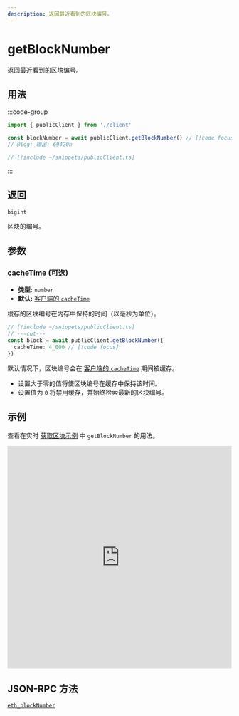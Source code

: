 ```yaml
---
description: 返回最近看到的区块编号。
---
```


# getBlockNumber

返回最近看到的区块编号。

## 用法

:::code-group

```ts twoslash [example.ts]
import { publicClient } from './client'

const blockNumber = await publicClient.getBlockNumber() // [!code focus:99]
// @log: 输出: 69420n
```

```ts twoslash [client.ts] filename="client.ts"
// [!include ~/snippets/publicClient.ts]
```

:::

## 返回

`bigint`

区块的编号。

## 参数

### cacheTime (可选)

- **类型:** `number`
- **默认:** [客户端的 `cacheTime`](/docs/clients/public#cachetime-optional)

缓存的区块编号在内存中保持的时间（以毫秒为单位）。

```ts twoslash
// [!include ~/snippets/publicClient.ts]
// ---cut---
const block = await publicClient.getBlockNumber({
  cacheTime: 4_000 // [!code focus]
})
```

默认情况下，区块编号会在 [客户端的 `cacheTime`](/docs/clients/public#cacheTime-optional) 期间被缓存。

- 设置大于零的值将使区块编号在缓存中保持该时间。
- 设置值为 `0` 将禁用缓存，并始终检索最新的区块编号。

## 示例

查看在实时 [获取区块示例](https://stackblitz.com/github/wevm/viem/tree/main/examples/blocks_fetching-blocks) 中 `getBlockNumber` 的用法。

<iframe frameBorder="0" width="100%" height="500px" src="https://stackblitz.com/github/wevm/viem/tree/main/examples/blocks_fetching-blocks?embed=1&file=index.ts&hideNavigation=1&hideDevTools=true&terminalHeight=0&ctl=1"></iframe>

## JSON-RPC 方法

[`eth_blockNumber`](https://ethereum.org/en/developers/docs/apis/json-rpc/#eth_blocknumber)